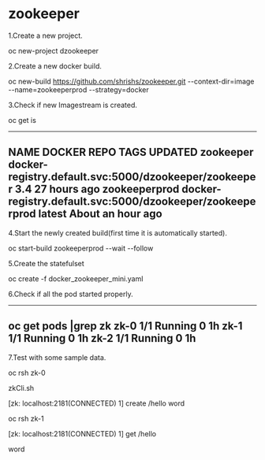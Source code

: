 # zookeeper

1.Create a new project.

oc new-project dzookeeper

2.Create a new docker build.

oc new-build https://github.com/shrishs/zookeeper.git --context-dir=image --name=zookeeperprod --strategy=docker

3.Check if new Imagestream is created.

oc get is

---
NAME            DOCKER REPO                                                 TAGS      UPDATED
zookeeper       docker-registry.default.svc:5000/dzookeeper/zookeeper       3.4       27 hours ago
zookeeperprod   docker-registry.default.svc:5000/dzookeeper/zookeeperprod   latest    About an hour ago
---


4.Start the newly created build(first time it is automatically started).

oc start-build zookeeperprod --wait --follow 


5.Create the statefulset

oc create -f docker_zookeeper_mini.yaml

6.Check if all the pod started properly.

---
oc get pods |grep zk
zk-0                    1/1       Running     0          1h
zk-1                    1/1       Running     0          1h
zk-2                    1/1       Running     0          1h
---

7.Test with some sample data.

oc rsh zk-0

zkCli.sh

[zk: localhost:2181(CONNECTED) 1] create /hello word

oc rsh zk-1

[zk: localhost:2181(CONNECTED) 1] get /hello

word


